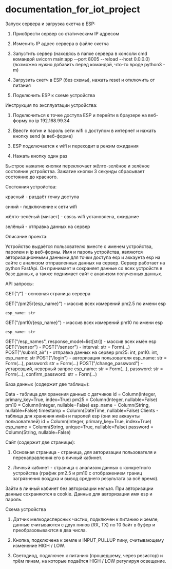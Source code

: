 # documentation_for_iot_project

Запуск сервера и загрузка скетча в ESP:

1) Приобрести сервер со статическим IP адресом

2) Изменить IP адрес сервера в файле скетча

3) Запустить сервер (находясь в папке сервера в консоли cmd командой uvicorn main:app --port 8005 --reload --host 0.0.0.0) (возможно нужно добавить перед командой, что-то вроде python3 -m)

4) Загрузить скетч в ESP (без схемы), нажать reset и отключить от питания

5) Подключить ESP к схеме устройства

Инструкция по эксплуатации устройства:

1) Подключиться к точке доступа ESP и перейти в браузере на веб-форму по ip 192.168.99.34

2) Ввести логин и пароль сети wifi с доступом в интернет и нажать кнопку send (в веб-форме)

3) ESP подключается к wifi и переходит в режим ожидания

4) Нажать кнопку один раз

Быстрое нажатие кнопки переключает жёлто-зелёное и зелёное состояние устройства. Зажатие кнопки 3 секунды сбрасывает состояние до красного.

Состояния устройства:

красный - раздаёт точку доступа

синий - подключение к сети wifi

жёлто-зелёный (мигает) - связь wifi установлена, ожидание

зелёный - отправка данных на сервер

Описание проекта:

Устройство выдаётся пользователю вместе с именем устройства, паролем и ip веб-формы. Имя и пароль устройства, являются авторизационными данными для точки доступа esp и аккаунта esp на сайте с анализом отправленных данных на сервер. Сервер работает на python FastApi. Он принимает и сохраняет данные со всех устройств в базе данных, а также поднимает сайт с анализом полученных данных.

API запросы:

GET("/") - основная страница сервера

GET("/pm25/{esp_name}") - массив всех измерений pm2.5 по имени esp
    
    esp_name: str
    
GET("/pm10/{esp_name}") - массив всех измерений pm10 по имени esp

    esp_name: str
    
GET("/esp_names", response_model=list[str]) - массив всех имён esp
GET("/sensor") - 
POST("/sensor") - 
    interval: str = Form(...)
POST("/submit_air") - отправка данных на сервер
    pm25: int,
    pm10: int,
    esp_name: str
POST("/login") - авторизация пользователя
    esp_name: str = Form(...),
    password: str = Form(...)
POST("/change_password") - устаревший, неверный запрос
    esp_name: str = Form(...),
    password: str = Form(...),
    confirm_password: str = Form(...)

База данных (содержит две таблицы):

Data - таблица для хранения данных с датчиков
    id = Column(Integer, primary_key=True, index=True)
    pm25 = Column(Integer, nullable=False)
    pm10 = Column(Integer, nullable=False)
    esp_name = Column(String, nullable=False)
    timestamp = Column(DateTime, nullable=False)
Clients - таблица для хранения имён и паролей esp (они же аккаунты пользователей)
    id = Column(Integer, primary_key=True, index=True)
    esp_name = Column(String, unique=True, nullable=False)
    password = Column(String, nullable=False)

Сайт (содержит две страницы):

1. Основная страница - страница, для авторизации пользователя и перенаправления его в личный кабинет.

2. Личный кабинет - страница с анализом данных с конкретного устройства (график pm2.5 и pm10 с отображением границ загрязнения воздуха и вывод среднего результата за всё время).

Зайти в личный кабинет без авторизации нельзя. При авторизации данные сохраняются в cookie. Данные для авторизации имя esp и пароль.

Схема устройства

1. Датчик мелкодисперсных частиц, подключен к питанию и земле, данные считываются с двух пинов (RX, TX) по 10 байт в буфер и преобразовываются в два числа.

2. Кнопка, подключена к земле и INPUT_PULLUP пину, считывающему изменение HIGH / LOW.

3. Светодиод, подключен к питанию (прошедшему, через резистор) и трём пинам, на которые подаётся HIGH / LOW регулируя освещение.
